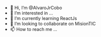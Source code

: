 - 👋 Hi, I’m @AlvaroJrCobo
- 👀 I’m interested in ...
- 🌱 I’m currently learning ReactJs
- 💞️ I’m looking to collaborate on MisionTIC
- 📫 How to reach me ...

<!---
AlvaroJrCobo/AlvaroJrCobo is a ✨ special ✨ repository because its `README.md` (this file) appears on your GitHub profile.
You can click the Preview link to take a look at your changes.
--->
